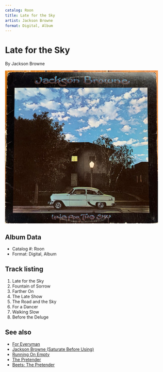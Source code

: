 ```yaml
---
catalog: Roon
title: Late for the Sky
artist: Jackson Browne
format: Digital, Album
---
```


# Late for the Sky

By Jackson Browne

![](../../assets/albumcovers/Jackson_Browne-Late_for_the_Sky.png)

## Album Data

- Catalog #: Roon
- Format: Digital, Album


## Track listing


1. Late for the Sky
2. Fountain of Sorrow
3. Farther On
4. The Late Show
5. The Road and the Sky
6. For a Dancer
7. Walking Slow
8. Before the Deluge


## See also

- [For Everyman](For_Everyman.md)
- [Jackson Browne (Saturate Before Using)](Jackson_Browne_Saturate_Before_Using.md)
- [Running On Empty](Running_On_Empty.md)
- [The Pretender](The_Pretender.md)
- [Beets: The Pretender](../../Beets/Jackson_Browne/The_Pretender.md)
